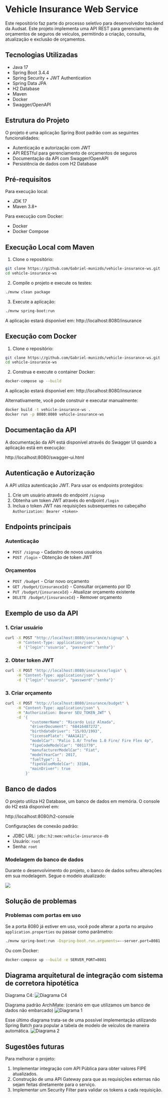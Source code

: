 # Vehicle Insurance Web Service

Este repositório faz parte do processo seletivo para desenvolvedor backend da Audsat.
Este projeto implementa uma API REST para gerenciamento de orçamentos de seguros de veículos, permitindo a criação, consulta, atualização e exclusão de orçamentos.

## Tecnologias Utilizadas

- Java 17
- Spring Boot 3.4.4
- Spring Security + JWT Authentication
- Spring Data JPA
- H2 Database
- Maven
- Docker
- Swagger/OpenAPI

## Estrutura do Projeto

O projeto é uma aplicação Spring Boot padrão com as seguintes funcionalidades:

- Autenticação e autorização com JWT
- API RESTful para gerenciamento de orçamentos de seguros
- Documentação da API com Swagger/OpenAPI
- Persistência de dados com H2 Database

## Pré-requisitos

Para execução local:
- JDK 17
- Maven 3.8+

Para execução com Docker:
- Docker
- Docker Compose

## Execução Local com Maven

1. Clone o repositório:
```bash
git clone https://github.com/Gabriel-munizds/vehicle-insurance-ws.git
cd vehicle-insurance-ws
```

2. Compile o projeto e execute os testes:
```bash
./mvnw clean package
```

3. Execute a aplicação:
```bash
./mvnw spring-boot:run
```

A aplicação estará disponível em: http://localhost:8080/insurance

## Execução com Docker

1. Clone o repositório:
```bash
git clone https://github.com/Gabriel-munizds/vehicle-insurance-ws.git
cd vehicle-insurance-ws
```

2. Construa e execute o container Docker:
```bash
docker-compose up --build
```

A aplicação estará disponível em: http://localhost:8080/insurance

Alternativamente, você pode construir e executar manualmente:

```bash
docker build -t vehicle-insurance-ws .
docker run -p 8080:8080 vehicle-insurance-ws
```

## Documentação da API

A documentação da API está disponível através do Swagger UI quando a aplicação está em execução:

http://localhost:8080/swagger-ui.html

## Autenticação e Autorização

A API utiliza autenticação JWT. Para usar os endpoints protegidos:

1. Crie um usuário através do endpoint `/signup`
2. Obtenha um token JWT através do endpoint `/login`
3. Inclua o token JWT nas requisições subsequentes no cabeçalho `Authorization: Bearer <token>`

## Endpoints principais

### Autenticação

- `POST /signup` - Cadastro de novos usuários
- `POST /login` - Obtenção de token JWT

### Orçamentos

- `POST /budget` - Criar novo orçamento
- `GET /budget/{insuranceId}` - Consultar orçamento por ID
- `PUT /budget/{insuranceId}` - Atualizar orçamento existente
- `DELETE /budget/{insuranceId}` - Remover orçamento

## Exemplo de uso da API

### 1. Criar usuário

```bash
curl -X POST "http://localhost:8080/insurance/signup" \
     -H "Content-Type: application/json" \
     -d '{"login":"usuario", "password":"senha"}'
```

### 2. Obter token JWT

```bash
curl -X POST "http://localhost:8080/insurance/login" \
     -H "Content-Type: application/json" \
     -d '{"login":"usuario", "password":"senha"}'
```

### 3. Criar orçamento

```bash
curl -X POST "http://localhost:8080/insurance/budget" \
     -H "Content-Type: application/json" \
     -H "Authorization: Bearer SEU_TOKEN_JWT" \
     -d '{
           "customerName": "Ricardo Luiz Almada",
           "driverDocument": "68416487272",
           "birthdateDriver": "15/03/1993",
           "licensePlate": "AAA1A11",
           "modelCar": "Palio 1.0/ Trofeo 1.0 Fire/ Fire Flex 4p",
           "fipeCodeModelCar": "0011770",
           "manufacturerModelCar": "Fiat",
           "modelYearCar": 2017,
           "fuelType": 1,
           "fipeValueModelCar": 33184,
           "mainDriver": true
         }'
```

## Banco de dados

O projeto utiliza H2 Database, um banco de dados em memória. O console do H2 está disponível em:

http://localhost:8080/h2-console

Configurações de conexão padrão:
- JDBC URL: `jdbc:h2:mem:vehicle-insurance-db`
- Usuário: `root`
- Senha: `root`

### Modelagem do banco de dados

Durante o desenvolvimento do projeto, o banco de dados sofreu alterações em sua modelagem. Segue o modelo atualizado:

[![](https://mermaid.ink/img/pako:eNq1VcuO2jAU_ZXIawYxkBCSHQOMhAozFQxdVEiWG1-C1cROHZuWAv9ekzAQSHhs6kVi33N9n8f2BgWCAvIRyD4joSTxnFtm9LqTqbXJ5_sxEjy0GLW-frmQxWZ7ZL0WxFMlmQEiFgBPAScRUZCju_yXf8fv_cHoro-DsQVLAO8jLSEU0kCyRDHBS1hMuF6QQGkJ8gQOuYIQpLXQEGG1TqAMZUnhNZDCthcW9iFgMYnyaFYk0lAMPiBR36T6wWKwIpIqrBNq1vhS-6wK_cnw22DyaBmoCHQMXFW4tX4wqZa0utamm_hBT5ksIBIb-eulnEq2ghL0IkQEhFssxTFhHOdaVWHMph_v48fT5SSGuxGceRi-TWeT7ltv8GCeOlUihopki80MJJA9vzBV11TyVlNM1P1KFspluGnSqeQYidgvLVQlxniqJeHBdVr1Rt3h-H_0-sQ3WBki4iuEm00f73IkQlY-uwlJ099C0us3x3b79CQ2-U3lW0uSFm6uE3bkfUHlU3Rb68xQXs8bNm4qbLcF7hddHIUHMwX-XomkrIFqKJSMIl9JDTVk6GxOoVmirPxzpJZgjhHyzZQS-XOO5nxn9iSEfxci_twmhQ6Xn4uczocH4agBnILsCc0V8ltOZgH5G_QH-U27U2-2XNd59ly70XLaNbRGvufUvWbT9dpuw257nY69q6G_mctG3e3Yz62GgT236TieXUNAmRJynL9G2aO0-wcvqe2w?type=png)](https://mermaid.live/edit#pako:eNq1VcuO2jAU_ZXIawYxkBCSHQOMhAozFQxdVEiWG1-C1cROHZuWAv9ekzAQSHhs6kVi33N9n8f2BgWCAvIRyD4joSTxnFtm9LqTqbXJ5_sxEjy0GLW-frmQxWZ7ZL0WxFMlmQEiFgBPAScRUZCju_yXf8fv_cHoro-DsQVLAO8jLSEU0kCyRDHBS1hMuF6QQGkJ8gQOuYIQpLXQEGG1TqAMZUnhNZDCthcW9iFgMYnyaFYk0lAMPiBR36T6wWKwIpIqrBNq1vhS-6wK_cnw22DyaBmoCHQMXFW4tX4wqZa0utamm_hBT5ksIBIb-eulnEq2ghL0IkQEhFssxTFhHOdaVWHMph_v48fT5SSGuxGceRi-TWeT7ltv8GCeOlUihopki80MJJA9vzBV11TyVlNM1P1KFspluGnSqeQYidgvLVQlxniqJeHBdVr1Rt3h-H_0-sQ3WBki4iuEm00f73IkQlY-uwlJ099C0us3x3b79CQ2-U3lW0uSFm6uE3bkfUHlU3Rb68xQXs8bNm4qbLcF7hddHIUHMwX-XomkrIFqKJSMIl9JDTVk6GxOoVmirPxzpJZgjhHyzZQS-XOO5nxn9iSEfxci_twmhQ6Xn4uczocH4agBnILsCc0V8ltOZgH5G_QH-U27U2-2XNd59ly70XLaNbRGvufUvWbT9dpuw257nY69q6G_mctG3e3Yz62GgT236TieXUNAmRJynL9G2aO0-wcvqe2w)



## Solução de problemas

### Problemas com portas em uso

Se a porta 8080 já estiver em uso, você pode alterar a porta no arquivo `application.properties` ou passar como parâmetro:

```bash
./mvnw spring-boot:run -Dspring-boot.run.arguments=--server.port=8081
```

Ou com Docker:

```bash
docker-compose up --build -e SERVER_PORT=8081
```

## Diagrama arquitetural de integração com sistema de corretora hipotética

Diagrama C4:
![Diagrama C4](diagrama-c4.png)

Diagrama padrão ArchiMate: (cenário em que utilizamos um banco de dados não embarcado)
![Diagrama 1](diagrama-archimate.png)



Esse último diagrama trata-se de uma possível implementação utilizando
Spring Batch para popular a tabela de modelo de veículos de maneira automática.
![Diagrama 2](diagrama-archimate-spring-batch.png)






## Sugestôes futuras

Para melhorar o projeto:

1. Implementar integração com API Pública para obter valores FIPE atualizados.
2. Construção de uma API Gateway para que as requisições externas não sejam feitas diretamente para o serviço.
3. Implementar um Security Filter para validar os tokens a cada requisição.
